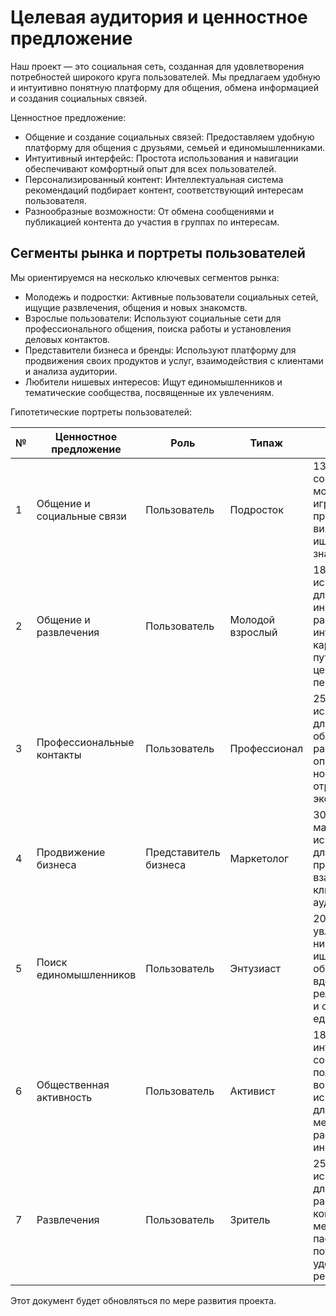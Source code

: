 # Целевая аудитория и ценностное предложение

Наш проект — это социальная сеть, созданная для удовлетворения потребностей широкого круга пользователей. Мы предлагаем
удобную и интуитивно понятную платформу для общения, обмена информацией и создания социальных связей.

Ценностное предложение:

- Общение и создание социальных связей: Предоставляем удобную платформу для общения с друзьями, семьей и
  единомышленниками.
- Интуитивный интерфейс: Простота использования и навигации обеспечивают комфортный опыт для всех пользователей.
- Персонализированный контент: Интеллектуальная система рекомендаций подбирает контент, соответствующий интересам
  пользователя.
- Разнообразные возможности: От обмена сообщениями и публикацией контента до участия в группах по интересам.

## Сегменты рынка и портреты пользователей

Мы ориентируемся на несколько ключевых сегментов рынка:

- Молодежь и подростки: Активные пользователи социальных сетей, ищущие развлечения, общения и новых знакомств.
- Взрослые пользователи: Используют социальные сети для профессионального общения, поиска работы и установления деловых
контактов.
- Представители бизнеса и бренды: Используют платформу для продвижения своих продуктов и услуг, взаимодействия с
клиентами и анализа аудитории.
- Любители нишевых интересов: Ищут единомышленников и тематические сообщества, посвященные их увлечениям.

Гипотетические портреты пользователей:

| № | Ценностное предложение     | Роль                  | Типаж            | Портрет                                                                                                                                                 |
|---|----------------------------|-----------------------|------------------|---------------------------------------------------------------------------------------------------------------------------------------------------------|
| 1 | Общение и социальные связи | Пользователь          | Подросток        | 13-18 лет, активен в соцсетях, увлекается модой, музыкой, играми, мемами, предпочитает визуальный контент, ищет развлечения и знакомства.               |
| 2 | Общение и развлечения      | Пользователь          | Молодой взрослый | 18-30 лет, использует соцсети для общения, поиска информации и развлечений, интересуется карьерой, путешествиями, ценит удобство и персонализацию.      |
| 3 | Профессиональные контакты  | Пользователь          | Профессионал     | 25-45 лет, использует соцсети для делового общения, поиска работы и обмена опытом, интересуется новостями в своей отрасли, ценит экспертное мнение.     |
| 4 | Продвижение бизнеса        | Представитель бизнеса | Маркетолог       | 30-50 лет, работает в маркетинге, использует соцсети для продвижения продуктов, взаимодействия с клиентами и анализа аудитории.                         |
| 5 | Поиск единомышленников     | Пользователь          | Энтузиаст        | 20-40 лет, увлекается нишевыми хобби, ищет сообщества для обмена опытом и вдохновения, ценит релевантный контент и общение с единомышленниками.         |
| 6 | Общественная активность    | Пользователь          | Активист         | 18-40 лет, интересуется социальными и политическими вопросами, использует соцсети для организации мероприятий и распространения информации.             |
| 7 | Развлечения                | Пользователь          | Зритель          | 25-50 лет, использует соцсети для просмотра развлекательного контента (видео, мемы), предпочитает пассивное потребление, ценит удобство и рекомендации. |

Этот документ будет обновляться по мере развития проекта.
